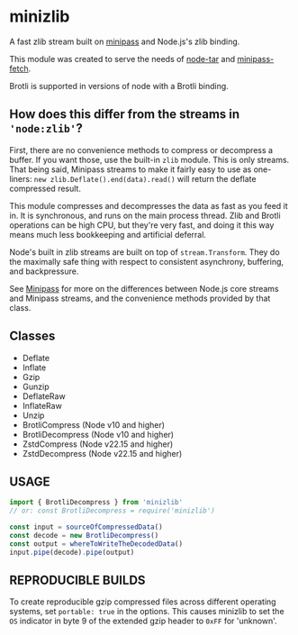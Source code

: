# minizlib

A fast zlib stream built on [minipass](http://npm.im/minipass) and
Node.js's zlib binding.

This module was created to serve the needs of
[node-tar](http://npm.im/tar) and
[minipass-fetch](http://npm.im/minipass-fetch).

Brotli is supported in versions of node with a Brotli binding.

## How does this differ from the streams in `'node:zlib'`?

First, there are no convenience methods to compress or decompress a
buffer.  If you want those, use the built-in `zlib` module.  This is
only streams.  That being said, Minipass streams to make it fairly easy to
use as one-liners: `new zlib.Deflate().end(data).read()` will return the
deflate compressed result.

This module compresses and decompresses the data as fast as you feed
it in.  It is synchronous, and runs on the main process thread.  Zlib
and Brotli operations can be high CPU, but they're very fast, and doing it
this way means much less bookkeeping and artificial deferral.

Node's built in zlib streams are built on top of `stream.Transform`.
They do the maximally safe thing with respect to consistent
asynchrony, buffering, and backpressure.

See [Minipass](http://npm.im/minipass) for more on the differences between
Node.js core streams and Minipass streams, and the convenience methods
provided by that class.

## Classes

- Deflate
- Inflate
- Gzip
- Gunzip
- DeflateRaw
- InflateRaw
- Unzip
- BrotliCompress (Node v10 and higher)
- BrotliDecompress (Node v10 and higher)
- ZstdCompress (Node v22.15 and higher)
- ZstdDecompress (Node v22.15 and higher)

## USAGE

```js
import { BrotliDecompress } from 'minizlib'
// or: const BrotliDecompress = require('minizlib')

const input = sourceOfCompressedData()
const decode = new BrotliDecompress()
const output = whereToWriteTheDecodedData()
input.pipe(decode).pipe(output)
```

## REPRODUCIBLE BUILDS

To create reproducible gzip compressed files across different operating
systems, set `portable: true` in the options.  This causes minizlib to set
the `OS` indicator in byte 9 of the extended gzip header to `0xFF` for
'unknown'.
